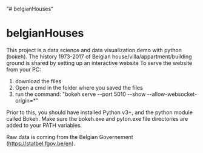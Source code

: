 "# belgianHouses" 
# belgianHouses

This project is a data science and data visualization demo with python (bokeh).
The history 1973-2017 of Belgian house/villa/appartment/building ground is shared by setting up an interactive website
To serve the website from your PC: 
1. download the files
2. Open a cmd in the folder where you saved the files
3. run the command: "bokeh serve --port 5010 --show --allow-websocket-origin=*"

Prior to this, you should have installed Python v3+, and the python module called Bokeh. Make sure the bokeh.exe and pyton.exe file directories are added to your PATH variables.

Raw data is coming from the Belgian Governement (https://statbel.fgov.be/en).
